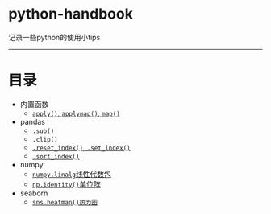 # python-handbook
记录一些python的使用小tips

---
# 目录
* 内置函数
  * [`apply()`, `applymap()`, `map()`](https://blog.csdn.net/qq_42665335/article/details/81213175)
* pandas
  * `.sub()`
  * `.clip()`
  * [`.reset_index()`, `.set_index()`](https://pandas.pydata.org/pandas-docs/stable/reference/api/pandas.DataFrame.reset_index.html?highlight=reset_index#pandas.DataFrame.reset_index)
  * [`.sort_index()`](https://blog.csdn.net/qq_30638831/article/details/79835523)
* numpy
  * [`numpy.linalg`线性代数包](https://numpy.org/devdocs/reference/routines.linalg.html)
  * [`np.identity()`单位阵](https://numpy.org/devdocs/reference/generated/numpy.identity.html?highlight=identity#numpy.identity)
* seaborn
  * [`sns.heatmap()热力图`](https://seaborn.pydata.org/generated/seaborn.heatmap.html?highlight=heatmap#seaborn.heatmap)
  
